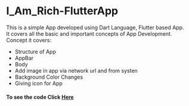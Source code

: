 # I_Am_Rich-FlutterApp

This is a simple App developed using Dart Language, Flutter based App. 
<br/>
It covers all the basic and important concepts of App Development. Concept it covers:
<ul>
  <li>Structure of App</li>
  <li>AppBar</li>
  <li>Body</li>
  <li>Add image in app via network url and from systen</li>
  <li>Background Color Changes</li>
  <li>Giving icon for App</li>
</ul>
<h4>To see the code Click <a href="https://drive.google.com/file/d/1Kn8-ETduaJ3PE_7CiiNcTlqsYvIHUb7b/view?usp=sharing">Here </a><h4>
